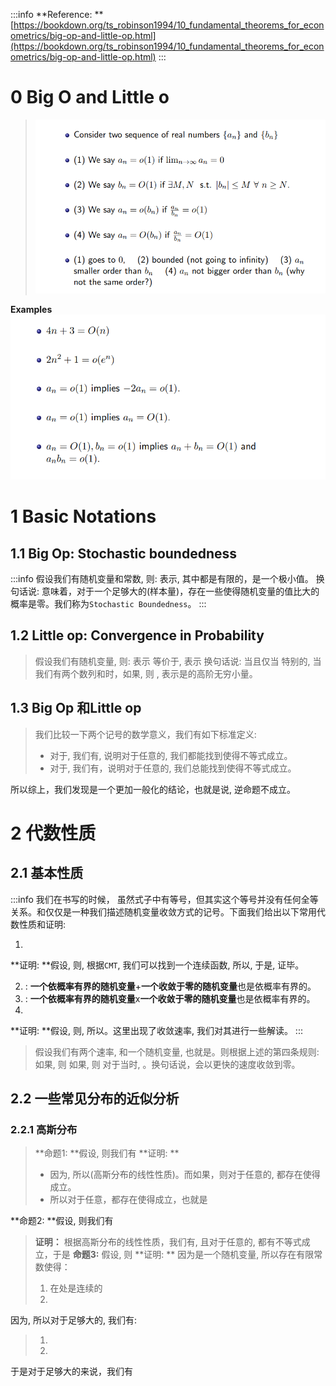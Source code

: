 :::info
**Reference: **[https://bookdown.org/ts_robinson1994/10_fundamental_theorems_for_econometrics/big-op-and-little-op.html](https://bookdown.org/ts_robinson1994/10_fundamental_theorems_for_econometrics/big-op-and-little-op.html)
:::

# 0 Big O and Little o
> ![image.png](./Big_Op_and_op.assets/20230302_1225216913.png)

**Examples**![image.png](./Big_Op_and_op.assets/20230302_1225218266.png)


# 1 Basic Notations
## 1.1 Big Op: Stochastic boundedness
:::info
假设我们有随机变量和常数, 则:
表示, 其中都是有限的，是一个极小值。
换句话说:
意味着，对于一个足够大的(样本量)，存在一些使得随机变量的值比大的概率是零。我们称为`Stochastic Boundedness`。
:::

## 1.2 Little op: Convergence in Probability
> 假设我们有随机变量, 则:
> 表示
> 等价于, 表示
> 换句话说:
> 当且仅当
> 特别的, 当我们有两个数列和时，如果, 则 , 表示是的高阶无穷小量。


## 1.3 Big Op 和Little op
> 我们比较一下两个记号的数学意义，我们有如下标准定义:
> - 对于, 我们有, 说明对于任意的, 我们都能找到使得不等式成立。
> - 对于, 我们有，说明对于任意的, 我们总能找到使得不等式成立。
> 
所以综上，我们发现是一个更加一般化的结论，也就是说, 逆命题不成立。



# 2 代数性质
## 2.1 基本性质
:::info
我们在书写的时候， 虽然式子中有等号，但其实这个等号并没有任何全等关系。和仅仅是一种我们描述随机变量收敛方式的记号。下面我们给出以下常用代数性质和证明:

1. 

**证明: **假设, 则, 根据`CMT`, 我们可以找到一个连续函数, 所以, 于是, 证毕。

2. : **一个依概率有界的随机变量**+**一个收敛于零的随机变量**也是依概率有界的。
3. : **一个依概率有界的随机变量**x**一个收敛于零的随机变量**也是依概率有界的。
4. 

**证明: **假设, 则, 所以。这里出现了收敛速率, 我们对其进行一些解读。
:::
> 假设我们有两个速率, 和一个随机变量, 也就是。则根据上述的第四条规则:
> 如果, 则
> 如果, 则
> 对于当时, 。换句话说，会以更快的速度收敛到零。




## 2.2 一些常见分布的近似分析
### 2.2.1 高斯分布
> **命题1: **假设, 则我们有
> **证明: **
> - 因为, 所以(高斯分布的线性性质)。而如果，则对于任意的, 都存在使得成立。 
> - 所以对于任意，都存在使得成立，也就是
> 
**命题2: **假设, 则我们有
> **证明：**
> 根据高斯分布的线性性质，我们有, 且对于任意的, 都有不等式成立，于是
> **命题3:** 假设, 则
> **证明: **
> 因为是一个随机变量, 所以存在有限常数使得：
> 1. 在处是连续的
> 2. 
> 
因为, 所以对于足够大的, 我们有:
> 1. 
> 2. 
> 
于是对于足够大的来说，我们有


